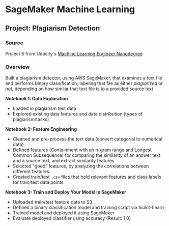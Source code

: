 # SageMaker Machine Learning

## Project: Plagiarism Detection 

### Source 

Project 6 from Udacity's [Machine Learning Engineer Nanodegree](https://www.udacity.com/course/machine-learning-engineer-nanodegree--nd009t)

### Overview

Built a plagiarism detector, using AWS SageMaker, that examines a text file and performs binary classification; labeling that file as either *plagiarized* or *not*, depending on how similar that text file is to a provided source text 

**Notebook 1: Data Exploration**
- Loaded in plagiarism text data
- Explored existing data features and data distribution (types of plagiarism/tasks)

**Notebook 2: Feature Engineering**
- Cleaned and pre-process the text data (convert categorial to numerical data) 
- Defined features (Containment with an n-gram range and Longest Common Subsequence) for comparing the similarity of an answer text and a source text, and extract similarity features 
- Selected "good" features, by analyzing the correlations between different features 
- Created train/test `.csv` files that hold relevant features and class labels for train/test data points 

**Notebook 3: Train and Deploy Your Model in SageMaker**
- Uploaded train/test feature data to S3 
- Defined a binary classification model and training script via Scikit-Learn
- Trained model and deployed it using SageMaker 
- Evaluate deployed classifier using accuracy (Result: 1.0)
